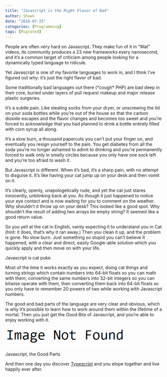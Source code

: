 ```yaml
---
title: "Javascript is the Right Flavor of Bad"
author: Shawn
date: "2018-07-25"
categories: [Programming]
tags: [Migrated]
---
```


People are often very hard on Javascript. They make fun of it in “Wat” videos, its community produces a 23 new frameworks every nanosecond, and it’s a common target of criticism among people looking for a dynamically typed language to ridicule.

Yet Javascript is one of my favorite languages to work in, and I think I’ve figured out why: it’s just the right flavor of bad.

Some traditionally bad languages out there (\*cough\* PHP) are bad deep in their core, buried under layers of pull request makeup and major release plastic surgeries.

It’s a subtle pain. Like stealing socks from your dryer, or unscrewing the lid on your soda bottles while you’re out of the house so that the carbon dioxide escapes and the flavor changes and becomes too sweet and you’re forced to acknowledge that you had planned to drink a bottle entirely filled with corn syrup all along.

It’s a slow burn, a thousand papercuts you can’t put your finger on, and eventually you resign yourself to the pain. You get diabetes from all the soda you’re no longer ashamed to admit to drinking and you’re permanently forced to walk only in smelly circles because you only have one sock left and you’re too afraid to wash it.

But Javascript is different. When it’s bad, it’s a sharp pain, with no attempt to disguise it. It’s like having your cat jump up on your desk and then vomit on it.

It’s clearly, openly, unapologetically rude, and yet the cat just stares innocently, unblinking back at you. As though it just happened to notice your eye contact and is now waiting for you to comment on the weather. Why shouldn’t it throw up on your desk? This looked like a good spot. Why shouldn’t the result of adding two arrays be empty string? It seemed like a good return value.

So you yell at the cat in English, vainly expecting it to understand you in Cat (hint: it does, that’s why it ran away.) Then you clean it up, and the problem is gone. No slow burn. Just something so stupid you can’t believe it happened, with a clear and direct, easily Google-able solution which you quickly apply and then move on with your life.

Javascript is cat puke.

Most of the time it works exactly as you expect, doing cat things and turning strings which contain numbers into 64-bit floats so you can math with them, converting the same numbers into 32-bit integers so you can bitwise operate with them, then converting them back into 64-bit floats so you only have to remember 20 powers of two while working with Javascript numbers.

The good and bad parts of the language are very clear and obvious, which is why it’s possible to learn how to work around them within the lifetime of a mortal. Then you just get the Good Bits of Javascript, and you’re able to enjoy working with it.

!["x](/assets/img/posts/image-not-found.png)

Javascript, the Good Parts

And then one day you discover [Typescript](http://www.typescriptlang.org/) and you elope together and live happily ever after.
